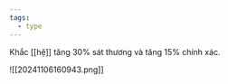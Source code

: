 ```yaml
---
tags:
  - type
---
```

Khắc [[hệ]] tăng 30% sát thương và tăng 15% chính xác.

![[20241106160943.png]]